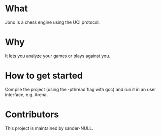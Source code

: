 # What
Jono is a chess engine using the UCI protocol.

# Why
It lets you analyze your games or plays against you.

# How to get started
Compile the project (using the -pthread flag with gcc) and run it in an user interface, e.g. Arena.

# Contributors
This project is maintained by sander-NULL.